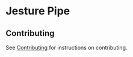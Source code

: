 # Jesture Pipe

## Contributing
See [Contributing](Contributing.md) for instructions on contributing.